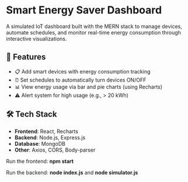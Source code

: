 # Smart Energy Saver Dashboard

A simulated IoT dashboard built with the MERN stack to manage devices, automate schedules, and monitor real-time energy consumption through interactive visualizations.

## 🚀 Features

- 📋 Add smart devices with energy consumption tracking
- ⏰ Set schedules to automatically turn devices ON/OFF
- 📊 View energy usage via bar and pie charts (using Recharts)
- ⚠️ Alert system for high usage (e.g., > 20 kWh)

## 🛠️ Tech Stack

- **Frontend**: React, Recharts
- **Backend**: Node.js, Express.js
- **Database**: MongoDB
- **Other**: Axios, CORS, Body-parser

Run the frontend:
**npm start**


Run the backend:
**node index.js** and
**node simulator.js**


